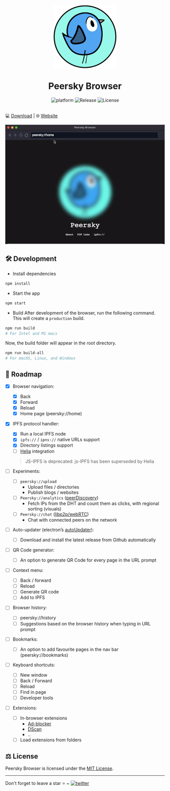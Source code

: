<p align="center">
    <img align="center" src="/public/icon.png" width="200" height="200"></img>
</p>

<h1 align="center">Peersky Browser</h1>

<div align="center">
    <img src="https://img.shields.io/badge/Platform-electron.js-black.svg?style=flat-square" alt="platform">
    <img src="https://img.shields.io/github/v/release/p2plabsxyz/peersky-browser?color=green&style=flat-square" alt="Release" />
    <img src="https://img.shields.io/badge/license-MIT-orange.svg?style=flat-square" alt="License">
</div><br>

💻 [Download](https://github.com/p2plabsxyz/peersky-browser/releases/latest) | 🌐 [Website](https://peersky.p2plabs.xyz/)

<div>
  <img src="./peersky-demo.gif" />
</div>

## 🛠 Development
- Install dependencies

```bash
npm install
```

- Start the app

```bash
npm start
```

- Build
After development of the browser, run the following command. This will create a `production` build.

```bash
npm run build
# For Intel and M1 macs
```

Now, the build folder will appear in the root directory.


```bash
npm run build-all
# For macOS, Linux, and Windows
```

## 🚧 Roadmap

- [x] Browser navigation:
  - [x] Back
  - [x] Forward
  - [x] Reload
  - [x] Home page (peersky://home)

- [x] IPFS protocol handler:
  - [x] Run a local IPFS node
  - [x] `ipfs://` / `ipns://` native URLs support
  - [x] Directory listings support
  - [ ] [Helia](https://github.com/ipfs/helia) integration
  > JS-IPFS is deprecated: js-IPFS has been superseded by Helia

- [ ] Experiments:
  - [ ] `peersky://upload`
    - Upload files / directories
    - Publish blogs / websites
  - [ ] `Peersky://analytics` ([peerDiscovery](https://github.com/ipfs/js-ipfs/blob/master/docs/core-api/DHT.md#ipfsdhtfindpeerpeerid-options))
    - Fetch IPs from the DHT and count them as clicks, with regional sorting (visuals)
  - [ ] `Peersky://chat` ([libp2p/webRTC](https://github.com/libp2p/js-libp2p-webrtc]))
    - Chat with connected peers on the network

- [ ] Auto-updater (electron’s [autoUpdater](https://www.electronjs.org/docs/latest/api/auto-updater)):
    - [ ] Download and install the latest release from Github automatically

- [ ] QR Code generator:
  - [ ] An option to generate QR Code for every page in the URL prompt

- [ ] Context menu:
  - [ ] Back / forward
  - [ ] Reload
  - [ ] Generate QR code
  - [ ] Add to IPFS

- [ ] Browser history:
  - [ ] peersky://history
  - [ ] Suggestions based on the browser history when typing in URL prompt

- [ ] Bookmarks:
  - [ ] An option to add favourite pages in the nav bar (peersky://bookmarks)

- [ ] Keyboard shortcuts:
  - [ ] New window
  - [ ] Back / Forward
  - [ ] Reload
  - [ ] Find in page
  - [ ] Developer tools

- [ ] Extensions:
  - [ ] In-browser extensions
    - [Ad-blocker](https://github.com/gorhill/uBlock)
    - [DScan](https://github.com/p2plabsxyz/dscan)
    - ..
  - [ ]  Load extensions from folders

## ⚖️ License

Peersky Browser is licensed under the [MIT License](https://github.com/p2plabsxyz/peersky-browser/blob/main/LICENSE).

<hr>
Don't forget to leave a star ⭐️ ~ <a href="https://twitter.com/PeerskyBrowser" target="_blank"><img src="https://img.shields.io/twitter/follow/PeerskyBrowser?style=social" alt="twitter" /></a>
